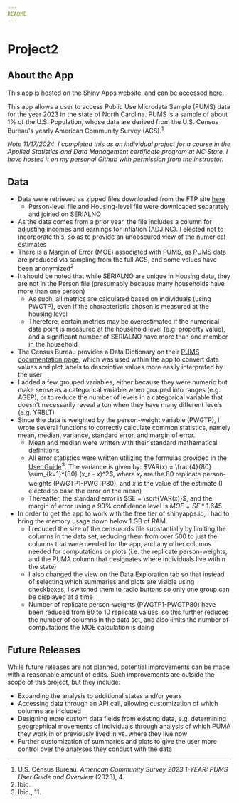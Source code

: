 ```yaml
---
README
---
```


# Project2

## About the App

This app is hosted on the Shiny Apps website, and can be accessed [here](https://kkearns3.shinyapps.io/project2/).

This app allows a user to access Public Use Microdata Sample (PUMS) data for the year 2023 in the state of North Carolina. PUMS is a sample of about 1% of the U.S. Population, whose data are derived from the U.S. Census Bureau's yearly American Community Survey (ACS).<sup>1</sup>

*Note 11/17/2024: I completed this as an individual project for a course in the Applied Statistics and Data Management certificate program at NC State. I have hosted it on my personal Github with permission from the instructor.*

## Data

- Data were retrieved as zipped files downloaded from the FTP site [here](https://www2.census.gov/programs-surveys/acs/data/pums/2023/1-Year/)
  + Person-level file and Housing-level file were downloaded separately and joined on SERIALNO
- As the data comes from a prior year, the file includes a column for adjusting incomes and earnings for inflation (ADJINC). I elected not to incorporate this, so as to provide an unobscured view of the numerical estimates
- There is a Margin of Error (MOE) associated with PUMS, as PUMS data are produced via sampling from the full ACS, and some values have been anonymized<sup>2</sup>
- It should be noted that while SERIALNO are unique in Housing data, they are not in the Person file (presumably because many households have more than one person)
    + As such, all metrics are calculated based on individuals (using PWGTP), even if the characteristic chosen is measured at the housing level
    + Therefore, certain metrics may be overestimated if the numerical data point is measured at the household level (e.g. property value), and a significant number of SERIALNO have more than one member in the household
- The Census Bureau provides a Data Dictionary on their [PUMS documentation page](https://www.census.gov/programs-surveys/acs/microdata/documentation.html), which was used within the app to convert data values and plot labels to descriptive values more easily interpreted by the user
- I added a few grouped variables, either because they were numeric but make sense as a categorical variable when grouped into ranges (e.g. AGEP), or to reduce the number of levels in a categorical variable that doesn't necessarily reveal a ton when they have many different levels (e.g. YRBLT)
- Since the data is weighted by the person-weight variable (PWGTP), I wrote several functions to correctly calculate common statistics, namely mean, median, variance, standard error, and margin of error.
  + Mean and median were written with their standard mathematical definitions
  + All error statistics were written utilizing the formulas provided in the [User Guide](https://www2.census.gov/programs-surveys/acs/tech_docs/pums/2023ACS_PUMS_User_Guide.pdf)<sup>3</sup>. The variance is given by: $VAR(x) = \frac{4}{80} \sum_{k=1}^{80} (x_r - x)^2$, where $x_r$ are the 80 replicate person-weights (PWGTP1-PWGTP80), and $x$ is the value of the estimate (I elected to base the error on the mean)
  + Thereafter, the standard error is $SE = \sqrt{VAR(x)}$, and the margin of error using a 90% confidence level is $MOE = SE * 1.645$
- In order to get the app to work with the free tier of shinyapps.io, I had to bring the memory usage down below 1 GB of RAM. 
  + I reduced the size of the census.rds file substantially by limiting the columns in the data set, reducing them from over 500 to just the columns that were needed for the app, and any other columns needed for computations or plots (i.e. the replicate person-weights, and the PUMA column that designates where individuals live within the state)
  + I also changed the view on the Data Exploration tab so that instead of selecting which summaries and plots are visible using checkboxes, I switched them to radio buttons so only one group can be displayed at a time
  + Number of replicate person-weights (PWGTP1-PWGTP80) have been reduced from 80 to 10 replicate values, so this further reduces the number of columns in the data set, and also limits the number of computations the MOE calculation is doing


## Future Releases

While future releases are not planned, potential improvements can be made with a reasonable amount of edits. Such improvements are outside the scope of this project, but they include:

- Expanding the analysis to additional states and/or years
- Accessing data through an API call, allowing customization of which columns are included
- Designing more custom data fields from existing data, e.g. determining geographical movements of individuals through analysis of which PUMA they work in or previously lived in vs. where they live now
- Further customization of summaries and plots to give the user more control over the analyses they conduct with the data


---
1. U.S. Census Bureau. *American Community Survey 2023 1-YEAR: PUMS User Guide and Overview* (2023), 4. 
2. Ibid.
3. Ibid., 11.
